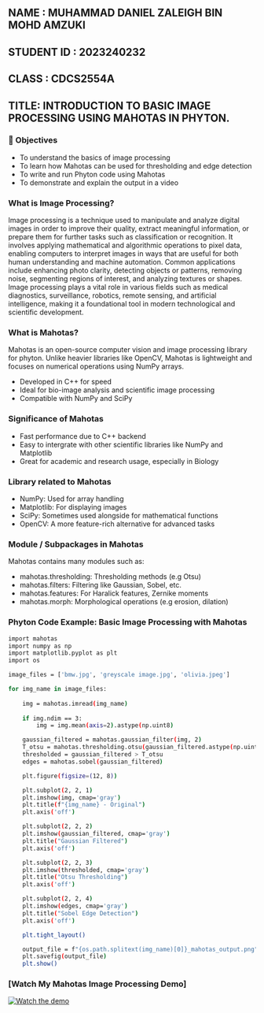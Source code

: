 ## NAME : MUHAMMAD DANIEL ZALEIGH BIN MOHD AMZUKI

## STUDENT ID : 2023240232

## CLASS : CDCS2554A

## TITLE: INTRODUCTION TO BASIC IMAGE PROCESSING USING MAHOTAS IN PHYTON.

### 🎯 Objectives  
* To understand the basics of image processing
* To learn how Mahotas can be used for thresholding and edge detection
* To write and run Phyton code using Mahotas
* To demonstrate and explain the output in a video
  
### What is Image Processing?

Image processing is a technique used to manipulate and analyze digital images in order to improve their quality, extract meaningful information, or prepare them for further tasks such as classification or recognition. It involves applying mathematical and algorithmic operations to pixel data, enabling computers to interpret images in ways that are useful for both human understanding and machine automation. Common applications include enhancing photo clarity, detecting objects or patterns, removing noise, segmenting regions of interest, and analyzing textures or shapes. Image processing plays a vital role in various fields such as medical diagnostics, surveillance, robotics, remote sensing, and artificial intelligence, making it a foundational tool in modern technological and scientific development.

### What is Mahotas?

Mahotas is an open-source computer vision and  image processing library for phyton. Unlike heavier libraries like OpenCV, Mahotas is lightweight and focuses on numerical operations using NumPy arrays.
* Developed in C++ for speed
* Ideal for bio-image analysis and scientific image processing
* Compatible with NumPy and SciPy

### Significance of Mahotas 
* Fast performance due to C++ backend
* Easy to intergrate with other scientific libraries like NumPy and Matplotlib
* Great for academic and research usage, especially in Biology

### Library related to Mahotas
* NumPy: Used for array handling
* Matplotlib: For displaying images
* SciPy: Sometimes used alongside for mathematical functions
* OpenCV: A more feature-rich alternative for advanced tasks

### Module / Subpackages in Mahotas
Mahotas contains many modules such as:
* mahotas.thresholding: Thresholding methods (e.g Otsu)
* mahotas.filters: Filtering like Gaussian, Sobel, etc.
* mahotas.features: For Haralick features, Zernike moments
* mahotas.morph: Morphological operations (e.g erosion, dilation)

### Phyton Code Example: Basic Image Processing with Mahotas
```bash
import mahotas
import numpy as np
import matplotlib.pyplot as plt
import os

image_files = ['bmw.jpg', 'greyscale image.jpg', 'olivia.jpeg']  

for img_name in image_files:
    
    img = mahotas.imread(img_name)
    
    if img.ndim == 3:
        img = img.mean(axis=2).astype(np.uint8)

    gaussian_filtered = mahotas.gaussian_filter(img, 2)
    T_otsu = mahotas.thresholding.otsu(gaussian_filtered.astype(np.uint8))
    thresholded = gaussian_filtered > T_otsu
    edges = mahotas.sobel(gaussian_filtered)

    plt.figure(figsize=(12, 8))

    plt.subplot(2, 2, 1)
    plt.imshow(img, cmap='gray')
    plt.title(f"{img_name} - Original")
    plt.axis('off')

    plt.subplot(2, 2, 2)
    plt.imshow(gaussian_filtered, cmap='gray')
    plt.title("Gaussian Filtered")
    plt.axis('off')

    plt.subplot(2, 2, 3)
    plt.imshow(thresholded, cmap='gray')
    plt.title("Otsu Thresholding")
    plt.axis('off')

    plt.subplot(2, 2, 4)
    plt.imshow(edges, cmap='gray')
    plt.title("Sobel Edge Detection")
    plt.axis('off')

    plt.tight_layout()

    output_file = f"{os.path.splitext(img_name)[0]}_mahotas_output.png"
    plt.savefig(output_file)
    plt.show()

```
### [Watch My Mahotas Image Processing Demo]
[![Watch the demo](https://img.youtube.com/vi/5yiIxnm_Glk/0.jpg)](https://www.youtube.com/watch?v=5yiIxnm_Glk)

